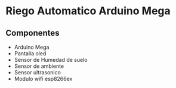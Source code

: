 # Riego Automatico Arduino Mega

## Componentes
* Arduino Mega
* Pantalla oled
* Sensor de Humedad de suelo
* Sensor de ambiente
* Sensor ultrasonico
* Modulo wifi esp8266ex

